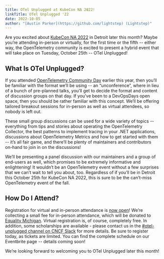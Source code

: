 ```yaml
---
title: OTel Unplugged at KubeCon NA 2022!
linkTitle: OTel Unplugged '22
date: 2022-10-05
author: "[Austin Parker](https://github.com/lightstep) (Lightstep)"
---
```


Are you excited about [KubeCon NA 2022](https://events.linuxfoundation.org/kubecon-cloudnativecon-north-america/) in Detroit later this month? Maybe you’re attending in-person or virtually, for the first time or the fifth -- either way, the OpenTelemetry community is excited to present a hybrid event that will take place on Tuesday, October 25th -- OTel Unplugged!

## What Is OTel Unplugged?

If you attended [OpenTelemetry Community Day](https://events.linuxfoundation.org/open-telemetry-community-day/) earlier this year, then you’ll be familiar with the format we’ll be using -- an “unconference”, where in lieu of a bunch of pre-planned talks, you’ll get to decide the format and content of discussion groups on that day. If you’ve been to a DevOpsDays open space, then you should be rather familiar with this concept. We’ll be offering tailored breakout sessions for in-person as well as virtual attendees, so nobody is left out.

These small group discussions can be used for a wide variety of topics -- everything from tips and stories about operating the OpenTelemetry Collector, the best patterns to implement tracing in your .NET applications, discussions about OpenTelemetry Metrics and how to get started with them -- it’s all fair game, and there’ll be plenty of maintainers and contributors on-hand to join in on the discussions!

We’ll be presenting a panel discussion with our maintainers and a group of end-users as well, which promises to be extremely informative and enlightening! It wouldn’t be an OpenTelemetry event without a few surprises that we can’t wait to tell you about, too. Regardless of if you’ll be in Detroit this October 25th for KubeCon NA 2022, this is sure to be the can’t-miss OpenTelemetry event of the fall.

## How Do I Attend?

Registration for virtual and in-person attendance is [now open](https://www.eventbrite.com/e/otel-unplugged-kubeconcloudnativecon-detroit-2022-tickets-427595037267)! We’re collecting a small fee for in-person attendance, which will be donated to [Equality Michigan](https://equalitymi.org/). Virtual registration is, of course, completely free. In addition, some scholarships are available - please contact us in the [#otel-unplugged channel on CNCF Slack](https://cloud-native.slack.com/archives/C0422FSELH0) for more details. Be sure to register today, as tickets are limited. You can find the complete schedule on our Eventbrite page -- details coming soon!

We’re looking forward to welcoming you to OTel Unplugged later this month!
